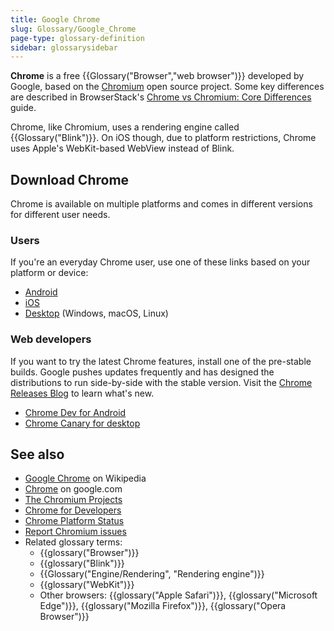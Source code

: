 ```yaml
---
title: Google Chrome
slug: Glossary/Google_Chrome
page-type: glossary-definition
sidebar: glossarysidebar
---
```


**Chrome** is a free {{Glossary("Browser","web browser")}} developed by Google, based on the [Chromium](https://www.chromium.org/) open source project. Some key differences are described in BrowserStack's [Chrome vs Chromium: Core Differences](https://www.browserstack.com/guide/difference-between-chrome-and-chromium) guide.

Chrome, like Chromium, uses a rendering engine called {{Glossary("Blink")}}. On iOS though, due to platform restrictions, Chrome uses Apple's WebKit-based WebView instead of Blink.

## Download Chrome

Chrome is available on multiple platforms and comes in different versions for different user needs.

### Users

If you're an everyday Chrome user, use one of these links based on your platform or device:

- [Android](https://play.google.com/store/apps/details?id=com.android.chrome)
- [iOS](https://apps.apple.com/us/app/google-chrome/id535886823)
- [Desktop](https://www.google.com/chrome/) (Windows, macOS, Linux)

### Web developers

If you want to try the latest Chrome features, install one of the pre-stable builds. Google pushes updates frequently and has designed the distributions to run side-by-side with the stable version. Visit the [Chrome Releases Blog](https://chromereleases.googleblog.com/) to learn what's new.

- [Chrome Dev for Android](https://play.google.com/store/apps/details?id=com.chrome.dev)
- [Chrome Canary for desktop](https://www.google.com/chrome/canary/)

## See also

- [Google Chrome](https://en.wikipedia.org/wiki/Google_Chrome) on Wikipedia
- [Chrome](https://www.google.com/chrome/) on google.com
- [The Chromium Projects](https://www.chromium.org/)
- [Chrome for Developers](https://developer.chrome.com/)
- [Chrome Platform Status](https://chromestatus.com/)
- [Report Chromium issues](https://issues.chromium.org/issues)
- Related glossary terms:
  - {{glossary("Browser")}}
  - {{glossary("Blink")}}
  - {{Glossary("Engine/Rendering", "Rendering engine")}}
  - {{glossary("WebKit")}}
  - Other browsers: {{glossary("Apple Safari")}}, {{glossary("Microsoft Edge")}}, {{glossary("Mozilla Firefox")}}, {{glossary("Opera Browser")}}
